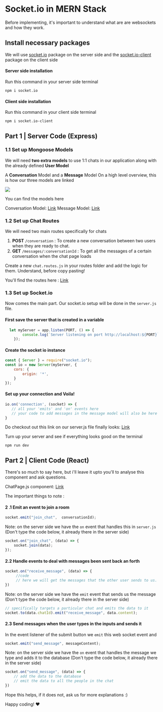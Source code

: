   # Socket.io  in MERN Stack

Before implementing, it's important to understand what are are websockets and how they work. 

## Install necessary packages

We will use [socket.io](https://www.npmjs.com/package/socket.io) package on the server side and the  [socket.io-client](https://www.npmjs.com/package/socket.io-client) package on the client side

#### Server side installation
Run this command in your server side terminal
```
npm i socket.io
```

#### Client side installation
Run this command in your client side terminal
```
npm i socket.io-client
```


## Part 1 | Server Code (Express)

### 1.1 Set up Mongoose Models

We will need **two extra models** to use 1:1 chats in our application along with the already defined **User Model** 

A **Conversation** Model and a **Message** Model
On a high level overview, this is how our three models are linked

![](https://imgur.com/J268VIi.png)


You can find the models here

Conversation  Model: [Link](https://gist.github.com/ManishPoduval/f94f93792f5884f1ea642fd6fd958654)
Message Model: [Link](https://gist.github.com/ManishPoduval/85be22b200498f595e5e899d7b939089) 

### 1.2 Set up Chat Routes 

We will need two main routes specifically for chats

 1. **POST** `/conversation` : To create a new conversation between two users when they are ready to chat. 
 2. **GET** `/messages/:conversationId` : To get all the messages of a certain conversation when the chat page loads

Create a new `chat.routes.js` in your routes folder and add the logic for them. Understand, before copy pasting!

You'll find the routes here : [Link](https://gist.github.com/ManishPoduval/a4950bbafa515925d3f2a47a77449e12)

### 1.3 Set up Socket.io 

Now comes the main part. Our socket.io setup will be done in the `server.js` file. 

#### First save the server that is created in a variable

```js
  let myServer = app.listen(PORT, () => {
	    console.log(`Server listening on port http://localhost:${PORT}`);
    });
```
 #### Create the socket io instance

```js
const { Server } = require("socket.io");
const io = new Server(myServer, {
	cors: {
		origin: '*',
	}
});
``` 

#### Set up your connection and Voila! 

```js
io.on('connection', (socket) => {
   // all your 'emits' and 'on' events here
   // your code to add messages in the message model will also be here 
}
```

Do checkout out this link on our server.js file finally looks: [Link](https://gist.github.com/ManishPoduval/c38da1a7311dbabe4d9a52aeed9af652)

Turn up your server and see if everything looks good on the terminal

```
npm run dev
``` 

## Part 2 | Client Code (React)

There's so much to say here, but i'll leave it upto you'll to analyse this component and ask questions. 

ChatPage.js component: [Link](https://gist.github.com/ManishPoduval/76e466c39dd9bc98aa4917edb5f69b69)

The important things to note : 

#### 2 .1 Emit an event to join a room 

```js
socket.emit("join_chat",  conversationId);
``` 

Note: on the server side  we have the `on` event that handles this in `server.js`  (Don't type the code below, it already there in the server side)

```js
socket.on("join_chat", (data) => {
	socket.join(data);
});
```

#### 2.2 Handle events to deal with messages been sent back an forth

```js
socket.on("receive_message", (data) => {
	 //code
	 // here we will get the messages that the other user sends to us. Ensure you update your state here
})
```

Note: on the server side we have the `emit` event that sends us the message (Don't type the code below, it already there in the server side)

```js
// specifically targets a particular chat and emits the data to it
socket.to(data.chatId).emit("receive_message", data.content);
```

#### 2.3   Send messages when the user types in the inputs and sends it

In the event listener of the submit button  we `emit` this web socket event and  

```js
socket.emit("send_message", messageContent);
```

Note: on the server side we have the `on` event that handles the message we type and adds it to the database (Don't type the code below, it already there in the server side)

```js
socket.on("send_message", (data) => {
	// add the data to the database 
	// emit the data to all the people in the chat
})
```

Hope this helps, if it does not, ask us for more explanations :) 

Happy coding! :heart: